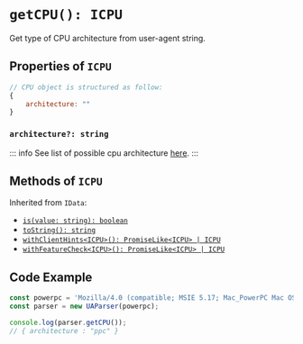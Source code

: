 # `getCPU(): ICPU`

Get type of CPU architecture from user-agent string.

## Properties of `ICPU`

```js
// CPU object is structured as follow:
{ 
    architecture: ""
}
```

### `architecture?: string`

::: info
See list of possible cpu architecture [here](/info/cpu/arch).
:::

## Methods of `ICPU`

Inherited from `IData`:

- [`is(value: string): boolean`](/api/main/idata/is)
- [`toString(): string`](/api/main/idata/to-string)
- [`withClientHints<ICPU>(): PromiseLike<ICPU> | ICPU`](/api/main/idata/with-client-hints)
- [`withFeatureCheck<ICPU>(): PromiseLike<ICPU> | ICPU`](/api/main/idata/with-feature-check)

## Code Example

```js
const powerpc = 'Mozilla/4.0 (compatible; MSIE 5.17; Mac_PowerPC Mac OS; en)'
const parser = new UAParser(powerpc);

console.log(parser.getCPU());
// { architecture : "ppc" }
```